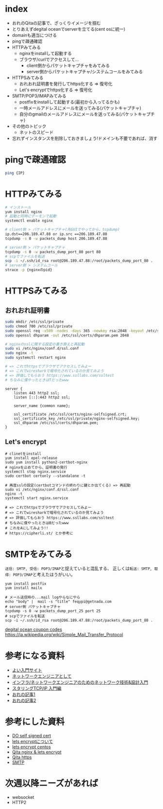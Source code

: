 # index

- おれのQitaの記事で、ざっくりイメージを掴む
- とりあえずdegital oceanでserverを立てる(cent osに統一)
- domainも適当につける
- pingで疎通確認
- HTTPみてみる
  - nginxをinstallして起動する
  - ブラウザ/curlでアクセスして...
    - client側からパケットキャプチャをみてみる
    - server側からパケットキャプチャ/システムコールをみてみる
- HTTPSみてみる
  - おれおれ証明書を発行してhttps化する => 復号化
  - Let's encryptでhttps化する => 復号化
- SMTP/POP3/IMAPみてみる
  - postfixをinstallして起動する(最初から入ってるかも)
  - 一時メールアドレスにメールを送ってみる(パケットキャプチャ)
  - 自分のgmailのメールアドレスにメールを送ってみる(パケットキャプチャ)
- その他のトピック
  - ネットのスピード
- 忘れずインスタンスを削除しておきましょう!ドメインも不要であれば、消す

# pingで疎通確認

``` sh
ping {IP}
```

# HTTPみてみる

``` sh
# インストール
yum install nginx
# 起動と同時にデーモンで起動
systemctl enable nginx

# client側 > パケットキャプチャ(先GUIでやってから、tcpdump)
ip.dst==206.189.47.88 or ip.src ==206.189.47.88
tcpdump -s 0 -w packets_dump host 206.189.47.88

# server側 > パケットキャプチャ
tcpdump -s 0 -w packets_dump_port_80 port 80
# scpでファイルを転送
scp -i ~/.ssh/id_rsa root@206.189.47.88:/root/packets_dump_port_80 .
# server側 > システムコール
strace -p {nginxのpid}
```

# HTTPSみてみる

## おれおれ証明書

``` sh
sudo mkdir /etc/ssl/private
sudo chmod 700 /etc/ssl/private
sudo openssl req -x509 -nodes -days 365 -newkey rsa:2048 -keyout /etc/ssl/private/nginx-selfsigned.key -out /etc/ssl/certs/nginx-selfsigned.crt
sudo openssl dhparam -out /etc/ssl/certs/dhparam.pem 2048

# nginxのsslに関する設定の書き換えと再起動
sudo vi /etc/nginx/conf.d/ssl.conf
sudo nginx -t
sudo systemctl restart nginx

# => これでhttpsでブラウザでアクセスしてみよー
# => これでwiresharkで暗号化されているのか見てみよう
# => 評価してもらおう https://www.ssllabs.com/ssltest
# ちなみに僕やったときはTだったwww
```

```
server {
    listen 443 http2 ssl;
    listen [::]:443 http2 ssl;

    server_name {common name};

    ssl_certificate /etc/ssl/certs/nginx-selfsigned.crt;
    ssl_certificate_key /etc/ssl/private/nginx-selfsigned.key;
    ssl_dhparam /etc/ssl/certs/dhparam.pem;
}
```

## Let's encrypt

```
# clinetをinstall
yum install epel-release
sudo yum install python2-certbot-nginx
# nginxを止めてから、証明書の発行
systemctl stop nginx.service
sudo certbot certonly --standalone -t

# 再度sslの設定(certbotコマンドの終わりに鍵とか出てくる) => 再起動
sudo vi /etc/nginx/conf.d/ssl.conf
nginx -t
systemctl start nginx.service

# => これでhttpsでブラウザでアクセスしてみよー
# => これでwiresharkで暗号化されているのか見てみよう
# => 評価してもらおう https://www.ssllabs.com/ssltest
# ちなみに僕やったときはBだったwww
# これをAにしてみよう!!
# https://cipherli.st/ とか参考に

```

# SMTPをみてみる

`送信: SMTP, 受信: POP3/IMAP`と捉えていると混乱する、
正しくは`転送: SMTP, 取得: POP3/IMAP`と考えたほうがいい。

```
yum install postfix
yum install mailx

# メール送信時の...mail logやらなにやら
echo "body" |  mail -s "title" feqypi@getnada.com
# server側 パケットキャプチャ
tcpdump -s 0 -w packets_dump_port_25 port 25
# scpでファイルを転送
scp -i ~/.ssh/id_rsa root@206.189.47.88:/root/packets_dump_port_80 .
```


[degital ocean coupon codes](https://gist.github.com/ellerbrock/a6fc476e1a59f306b8a06c3ac64a6a17)
https://ja.wikipedia.org/wiki/Simple_Mail_Transfer_Protocol

# 参考になる資料

- [よい入門サイト](https://beginners-network.com/)
- [ネットワークエンジニアとして](https://www.infraexpert.com/)
- [インフラ/ネットワークエンジニアのためのネットワーク技術&設計入門](https://www.amazon.co.jp/%E3%82%A4%E3%83%B3%E3%83%95%E3%83%A9-%E3%83%8D%E3%83%83%E3%83%88%E3%83%AF%E3%83%BC%E3%82%AF%E3%82%A8%E3%83%B3%E3%82%B8%E3%83%8B%E3%82%A2%E3%81%AE%E3%81%9F%E3%82%81%E3%81%AE%E3%83%8D%E3%83%83%E3%83%88%E3%83%AF%E3%83%BC%E3%82%AF%E6%8A%80%E8%A1%93-%E8%A8%AD%E8%A8%88%E5%85%A5%E9%96%80-%E3%81%BF%E3%82%84%E3%81%9F-%E3%81%B2%E3%82%8D%E3%81%97/dp/4797373512/ref=sr_1_1?ie=UTF8&qid=1548988413&sr=8-1&keywords=%E3%83%8D%E3%83%83%E3%83%88%E3%83%AF%E3%83%BC%E3%82%AF)
- [スタリングTCP/IP 入門編](https://www.amazon.co.jp/%E3%83%9E%E3%82%B9%E3%82%BF%E3%83%AA%E3%83%B3%E3%82%B0TCP-IP-%E5%85%A5%E9%96%80%E7%B7%A8-%E7%AC%AC5%E7%89%88-%E7%AB%B9%E4%B8%8B/dp/4274068765/ref=sr_1_12?ie=UTF8&qid=1548988413&sr=8-12&keywords=%E3%83%8D%E3%83%83%E3%83%88%E3%83%AF%E3%83%BC%E3%82%AF)
- [おれの記事1](https://qiita.com/Kohei909Otsuka/items/39a03b44e370f848a07a)
- [おれの記事2](https://qiita.com/Kohei909Otsuka/items/2743d40184453da6cf3f)

# 参考にした資料

- [DO self signed cert](https://www.digitalocean.com/community/tutorials/how-to-create-a-self-signed-ssl-certificate-for-nginx-on-centos-7)
- [lets encryptについて](http://jxck.hatenablog.com/entry/letsencrypt-acme)
- [lets encrypt centos](https://certbot.eff.org/lets-encrypt/centosrhel7-nginx)
- [Qita nginx & lets encrypt](https://qiita.com/HeRo/items/f9eb8d8a08d4d5b63ee9)
- [Qita https](https://qiita.com/kuni-nakaji/items/5118b23bf2ea44fed96e)
- [SMTP](http://www.atmarkit.co.jp/ait/articles/0105/02/news001.html)

# 次週以降ニーズがあれば

- websocket
- HTTP2

